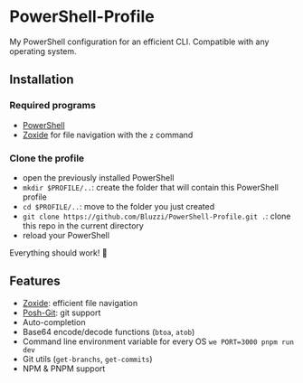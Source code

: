 # PowerShell-Profile
My PowerShell configuration for an efficient CLI. Compatible with any operating system.

## Installation
### Required programs
- [PowerShell](https://github.com/PowerShell/PowerShell)
- [Zoxide](https://github.com/ajeetdsouza/zoxide) for file navigation with the `z` command

### Clone the profile
- open the previously installed PowerShell
- `mkdir $PROFILE/..`: create the folder that will contain this PowerShell profile
- `cd $PROFILE/..`: move to the folder you just created  
- `git clone https://github.com/Bluzzi/PowerShell-Profile.git .`: clone this repo in the current directory
- reload your PowerShell

Everything should work! 🎉

## Features
- [Zoxide](https://github.com/ajeetdsouza/zoxide): efficient file navigation
- [Posh-Git](https://github.com/dahlbyk/posh-git): git support
- Auto-completion
- Base64 encode/decode functions (`btoa`, `atob`)
- Command line environment variable for every OS `we PORT=3000 pnpm run dev`
- Git utils (`get-branchs`, `get-commits`)
- NPM & PNPM support